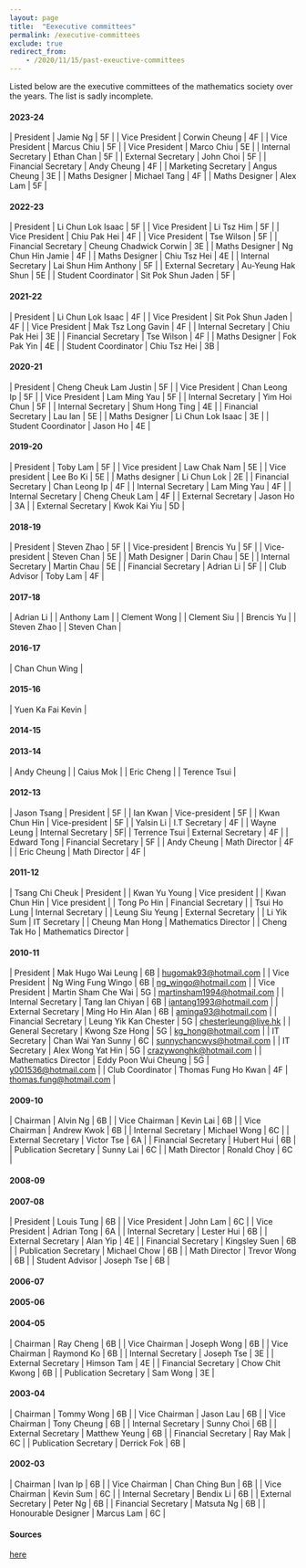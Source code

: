 ```yaml
---
layout: page
title:  "Eexecutive committees"
permalink: /executive-committees
exclude: true
redirect_from:
    - /2020/11/15/past-exeuctive-committees
---
```


Listed below are the executive committees of the mathematics society over the years. The list is sadly incomplete.
#### 2023-24

| President                     | Jamie Ng                      | 5F                            |
| Vice President                | Corwin Cheung                 | 4F                            |
| Vice President                | Marcus Chiu                   | 5F                            |
| Vice President                | Marco Chiu                    | 5E                            |
| Internal Secretary            | Ethan Chan                    | 5F                            |
| External Secretary            | John Choi                     | 5F                            |
| Financial Secretary           | Andy Cheung                   | 4F                            |
| Marketing Secretary           | Angus Cheung                  | 3E                            |
| Maths Designer                | Michael Tang                  | 4F                            |
| Maths Designer                | Alex Lam                      | 5F                            |

#### 2022-23

| President                     | Li Chun Lok Isaac             | 5F                            |
| Vice President                | Li Tsz Him                    | 5F                            |
| Vice President                | Chiu Pak Hei                  | 4F                            |
| Vice President                | Tse Wilson                    | 5F                            |
| Financial Secretary           | Cheung Chadwick Corwin        | 3E                            |
| Maths Designer                | Ng Chun Hin Jamie             | 4F                            |
| Maths Designer                | Chiu Tsz Hei                  | 4E                            |
| Internal Secretary            | Lai Shun Him Anthony          | 5F                            |
| External Secretary            | Au-Yeung Hak Shun             | 5E                            |
| Student Coordinator           | Sit Pok Shun Jaden            | 5F                            |


#### 2021-22

| President                     | Li Chun Lok Isaac             | 4F                            |
| Vice President                | Sit Pok Shun Jaden            | 4F                            |
| Vice President                | Mak Tsz Long Gavin            | 4F                            |
| Internal Secretary            | Chiu Pak Hei                  | 3E                            |
| Financial Secretary           | Tse Wilson                    | 4F                            |
| Maths Designer                | Fok Pak Yin                   | 4E                            |
| Student Coordinator           | Chiu Tsz Hei                  | 3B                            |

#### 2020-21

| President                     | Cheng Cheuk Lam Justin        | 5F                            |
| Vice President                | Chan Leong Ip                 | 5F                            |
| Vice President                | Lam Ming Yau                  | 5F                            |
| Internal Secretary            | Yim Hoi Chun                  | 5F                            |
| Internal Secretary            | Shum Hong Ting                | 4E                            |
| Financial Secretary           | Lau Ian                       | 5E                            |
| Maths Designer                | Li Chun Lok Isaac             | 3E                            |
| Student Coordinator           | Jason Ho                      | 4E                            |

#### 2019-20

| President                     | Toby Lam                      | 5F                            |
| Vice president                | Law Chak Nam                  | 5E                            |
| Vice president                | Lee Bo Ki                     | 5E                            |
| Maths designer                | Li Chun Lok                   | 2E                            |
| Financial Secretary           | Chan Leong Ip                 | 4F                            |
| Internal Secretary            | Lam Ming Yau                  | 4F                            |
| Internal Secretary            | Cheng Cheuk Lam               | 4F                            |
| External Secretary            | Jason Ho                      | 3A                            |
| External Secretary            | Kwok Kai Yiu                  | 5D                            |

#### 2018-19

| President                     | Steven Zhao                   | 5F                            |
| Vice-president                | Brencis Yu                    | 5F                            |
| Vice-president                | Steven Chan                   | 5E                            |
| Math Designer                 | Darin Chau                    | 5E                            |
| Internal Secretary            | Martin Chau                   | 5E                            |
| Financial Secretary           | Adrian Li                     | 5F                            |
| Club Advisor                  | Toby Lam                      | 4F                            |

#### 2017-18

<!-- Adrian Li is the president, unsure about the rest ~ Toby --> 

| Adrian Li                     |
| Anthony Lam                   |
| Clement Wong                  |
| Clement Siu                   |
| Brencis Yu                    |
| Steven Zhao                   |
| Steven Chan                   |

#### 2016-17

<!--- Toby Lam's memory --->

| Chan Chun Wing                |

#### 2015-16

<!--- Toby Lam's memory --->

| Yuen Ka Fai Kevin             |

#### 2014-15

#### 2013-14

<!--- I think I got this information from facebook somewhere, it makes sense as they all are form 5s during 2013-14 ~ Toby -->
<!--- From https://www.sjc.edu.hk/academic.php?content=result that Terrence took DSE in 2015 -->

| Andy Cheung                   |
| Caius Mok                     |
| Eric Cheng                    |
| Terence Tsui                  |

#### 2012-13

<!--- This is from the powerpoint here https://liveoles.wixsite.com/sjcmathsoc/resources. This has to be the 2012-13 committee as Terrence Tsui is really form 4 then. So the previous 2012-13 committee list should've been 2011-12 instead? Isaac pls fix the formatting lmao ~ Toby -->
<!--- From https://www.sjc.edu.hk/academic.php?content=result Jason Tsang took DSE in 2014-->

| Jason Tsang              | President                     | 5F |
| Ian Kwan                | Vice-president                | 5F |
| Kwan Chun Hin                 | Vice-president                | 5F |
| Yalsin Li                   | I.T Secretary           | 4F |
| Wayne Leung                 | Internal Secretary            | 5F|
| Terrence Tsui              | External Secretary            | 4F |
| Edward Tong                    | Financial Secretary                  | 5F |
| Andy Cheung              | Math Director          | 4F |
| Eric Cheung                 | Math Director          | 4F |

#### 2011-12

<!---- https://liveoles.wixsite.com/sjcmathsoc/committee -->

| Tsang Chi Cheuk               | President                     |
| Kwan Yu Young                 | Vice president                |
| Kwan Chun Hin                 | Vice president                |
| Tong Po Hin                   | Financial Secretary           |
| Tsui Ho Lung                  | Internal Secretary            |
| Leung Siu Yeung               | External Secretary            |
| Li Yik Sum                    | IT Secretary                  |
| Cheung Man Hong               | Mathematics Director          |
| Cheng Tak Ho                  | Mathematics Director          |

#### 2010-11

| President                     | Mak Hugo Wai Leung            | 6B                            | hugomak93@hotmail.com         |
| Vice President                | Ng Wing Fung Wingo            | 6B                            | ng_wingo@hotmail.com          |
| Vice President                | Martin Sham Che Wai           | 5G                            | martinsham1994@hotmail.com    |
| Internal Secretary            | Tang Ian Chiyan               | 6B                            | iantang1993@hotmail.com       |
| External Secretary            | Ming Ho Hin Alan              | 6B                            | aminga93@hotmail.com          |
| Financial Secretary           | Leung Yik Kan Chester         | 5G                            | chesterleung@live.hk          |
| General Secretary             | Kwong Sze Hong                | 5G                            | kg_hong@hotmail.com           |
| IT Secretary                  | Chan Wai Yan Sunny            | 6C                            | sunnychancwys@hotmail.com     |
| IT Secretary                  | Alex Wong Yat Hin             | 5G                            | crazywonghk@hotmail.com       |
| Mathematics Director          | Eddy Poon Wui Cheung          | 5G                            | y001536@hotmail.com           |
| Club Coordinator              | Thomas Fung Ho Kwan           | 4F                            | thomas.fung@hotmail.com       |

#### 2009-10

| Chairman                      | Alvin Ng                      | 6B                            |
| Vice Chairman                 | Kevin Lai                     | 6B                            |
| Vice Chairman                 | Andrew Kwok                   | 6B                            |
| Internal Secretary            | Michael Wong                  | 6C                            |
| External Secretary            | Victor Tse                    | 6A                            |
| Financial Secretary           | Hubert Hui                    | 6B                            |
| Publication Secretary         | Sunny Lai                     | 6C                            |
| Math Director                 | Ronald Choy                   | 6C                            |

#### 2008-09

#### 2007-08

| President                     | Louis Tung                    | 6B                            |
| Vice President                | John Lam                      | 6C                            |
| Vice President                | Adrian Tong                   | 6A                            |
| Internal Secretary            | Lester Hui                    | 6B                            |
| External Secretary            | Alan Yip                      | 4E                            |
| Financial Secretary           | Kingsley Suen                 | 6B                            |
| Publication Secretary         | Michael Chow                  | 6B                            |
| Math Director                 | Trevor Wong                   | 6B                            |
| Student Advisor               | Joseph Tse                    | 6B                            |

#### 2006-07

#### 2005-06

#### 2004-05

| Chairman                      | Ray Cheng                     | 6B                            |
| Vice Chairman                 | Joseph Wong                   | 6B                            |
| Vice Chairman                 | Raymond Ko                    | 6B                            |
| Internal Secretary            | Joseph Tse                    | 3E                            |
| External Secretary            | Himson Tam                    | 4E                            |
| Financial Secretary           | Chow Chit Kwong               | 6B                            |
| Publication Secretary         | Sam Wong                      | 3E                            |

#### 2003-04

| Chairman                      | Tommy Wong                    | 6B                            |
| Vice Chairman                 | Jason Lau                     | 6B                            |
| Vice Chairman                 | Tony Cheung                   | 6B                            |
| Internal Secretary            | Sunny Choi                    | 6B                            |
| External Secretary            | Matthew Yeung                 | 6B                            |
| Financial Secretary           | Ray Mak                       | 6C                            |
| Publication Secretary         | Derrick Fok                   | 6B                            |

#### 2002-03

| Chairman                      | Ivan Ip                       | 6B                            |
| Vice Chairman                 | Chan Ching Bun                | 6B                            |
| Vice Chairman                 | Kevin Sum                     | 6C                            |
| Internal Secretary            | Bendix Li                     | 6B                            |
| External Secretary            | Peter Ng                      | 6B                            |
| Financial Secretary           | Matsuta Ng                    | 6B                            |
| Honourable Designer           | Marcus Lam                    | 6C                            |

#### Sources

[here](https://sjcmathssoc.github.io/2020/11/15/historical-evidence-of-the-mathematics-society.html)
